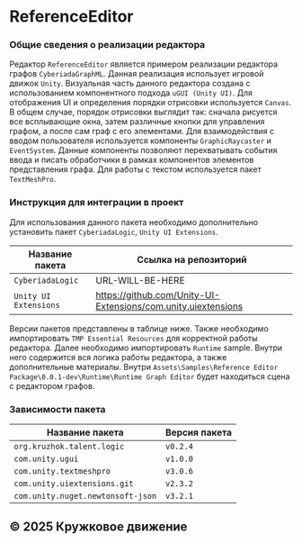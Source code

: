 # ReferenceEditor
### Общие сведения о реализации редактора
Редактор ```ReferenceEditor``` является примером реализации редактора графов ```CyberiadaGraphML```.
Данная реализация использует игровой движок ```Unity```. 
Визуальная часть данного редактора создана с использованием компонентного подхода ```uGUI (Unity UI)```.
Для отображения UI и определения порядки отрисовки используется ```Canvas```.
В общем случае, порядок отрисовки выглядит так: сначала рисуется все всплывающие окна, затем различные кнопки для управления графом, а после сам граф с его элементами.
Для взаимодействия с вводом пользователя используется компоненты ```GraphicRaycaster``` и ```EventSystem```.
Данные компоненты позволяют перехватывать события ввода и писать обработчики в рамках компонентов элементов представления графа.
Для работы с текстом используется пакет ```TextMeshPro```.

### Инструкция для интеграции в проект
Для использования данного пакета необходимо дополнительно установить пакет ```CyberiadaLogic```, ```Unity UI Extensions```.

| Название пакета                       | Ссылка на репозиторий                                         |
|---------------------------------------|---------------------------------------------------------------|
| ```CyberiadaLogic```                  | URL-WILL-BE-HERE                                            |
| ```Unity UI Extensions```             | https://github.com/Unity-UI-Extensions/com.unity.uiextensions |

Версии пакетов представлены в таблице ниже.
Также необходимо импортировать ```TMP Essential Resources``` для корректной работы редактора.
Далее необходимо импортировать ```Runtime``` sample. Внутри него содержится вся логика работы редактора, а также дополнительные материалы.
Внутри ```Assets\Samples\Reference Editor Package\0.0.1-dev\Runtime\Runtime Graph Editor``` будет находиться сцена с редактором графов.

### Зависимости пакета
| Название пакета                             | Версия пакета    |
|---------------------------------------------|------------------|
| ```org.kruzhok.talent.logic```              | ```v0.2.4```     |
| ```com.unity.ugui```                        | ```v1.0.0```     |
| ```com.unity.textmeshpro```                 | ```v3.0.6```     |
| ```com.unity.uiextensions.git```            | ```v2.3.2```     |
| ```com.unity.nuget.newtonsoft-json```       | ```v3.2.1```     |
## © 2025 Кружковое движение  

